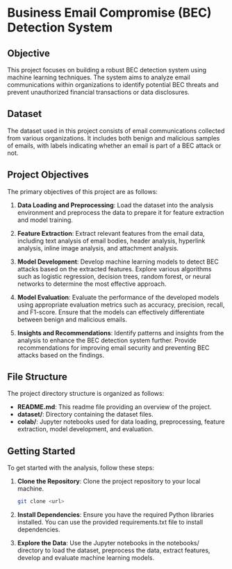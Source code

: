 
# Business Email Compromise (BEC) Detection System

## Objective

This project focuses on building a robust BEC detection system using machine learning techniques. The system aims to analyze email communications within organizations to identify potential BEC threats and prevent unauthorized financial transactions or data disclosures.

## Dataset

The dataset used in this project consists of email communications collected from various organizations. It includes both benign and malicious samples of emails, with labels indicating whether an email is part of a BEC attack or not.

## Project Objectives

The primary objectives of this project are as follows:

1. **Data Loading and Preprocessing**: Load the dataset into the analysis environment and preprocess the data to prepare it for feature extraction and model training.

2. **Feature Extraction**: Extract relevant features from the email data, including text analysis of email bodies, header analysis, hyperlink analysis, inline image analysis, and attachment analysis.

3. **Model Development**: Develop machine learning models to detect BEC attacks based on the extracted features. Explore various algorithms such as logistic regression, decision trees, random forest, or neural networks to determine the most effective approach.

4. **Model Evaluation**: Evaluate the performance of the developed models using appropriate evaluation metrics such as accuracy, precision, recall, and F1-score. Ensure that the models can effectively differentiate between benign and malicious emails.

5. **Insights and Recommendations**: Identify patterns and insights from the analysis to enhance the BEC detection system further. Provide recommendations for improving email security and preventing BEC attacks based on the findings.

## File Structure

The project directory structure is organized as follows:

- **README.md**: This readme file providing an overview of the project.
- **dataset/**: Directory containing the dataset files.
- **colab/**: Jupyter notebooks used for data loading, preprocessing, feature extraction, model development, and evaluation.


## Getting Started

To get started with the analysis, follow these steps:

1. **Clone the Repository**: Clone the project repository to your local machine.

    ```bash
    git clone <url>
    ```

2. **Install Dependencies**: Ensure you have the required Python libraries installed. You can use the provided requirements.txt file to install dependencies.
3. **Explore the Data**: Use the Jupyter notebooks in the notebooks/ directory to load the dataset, preprocess the data, extract features, develop and evaluate machine learning models.
